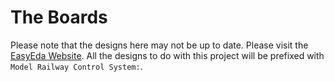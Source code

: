 # The Boards
Please note that the designs here may not be up to date. Please visit the [EasyEda Website](https://easyeda.com/Sidings-Media/). All the designs to do with this project will be prefixed
with ```Model Railway Control System:```.
